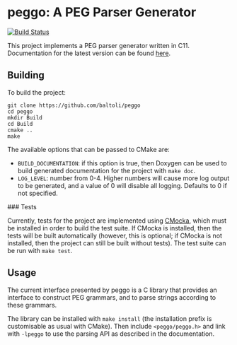 # peggo: A PEG Parser Generator

[![Build Status](https://travis-ci.org/Baltoli/peggo.svg?branch=master)](https://travis-ci.org/Baltoli/peggo)

This project implements a PEG parser generator written in C11. Documentation for
the latest version can be found [here](https://baltoli.github.io/peggo-docs/index.html).

## Building

To build the project:

```
git clone https://github.com/baltoli/peggo
cd peggo
mkdir Build
cd Build
cmake ..
make
```

The available options that can be passed to CMake are:

* `BUILD_DOCUMENTATION`: if this option is true, then Doxygen can be used to
  build generated documentation for the project with `make doc`.
* `LOG_LEVEL`: number from 0-4. Higher numbers will cause more log output to be
  generated, and a value of 0 will disable all logging. Defaults to 0 if not
  specified.

### Tests

Currently, tests for the project are implemented using
[CMocka](https://cmocka.org), which must be installed in order to build the
test suite. If CMocka is installed, then the tests will be built automatically
(however, this is optional; if CMocka is not installed, then the project can
still be built without tests). The test suite can be run with `make test`.

## Usage

The current interface presented by peggo is a C library that provides an
interface to construct PEG grammars, and to parse strings according to these
grammars.

The library can be installed with `make install` (the installation prefix is
customisable as usual with CMake). Then include `<peggo/peggo.h>` and link with
`-lpeggo` to use the parsing API as described in the documentation.
